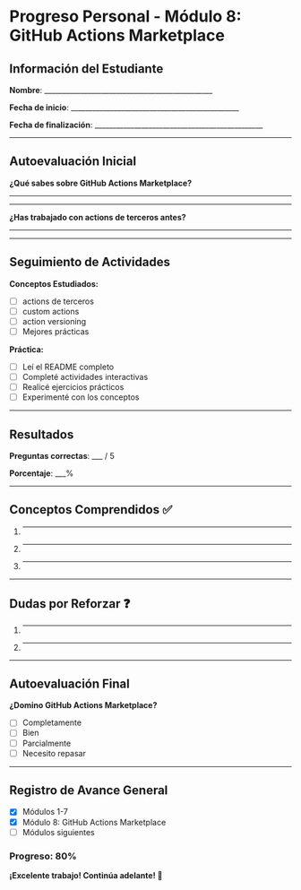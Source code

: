 # Progreso Personal - Módulo 8: GitHub Actions Marketplace

## Información del Estudiante

**Nombre**: _______________________________________________

**Fecha de inicio**: _______________________________________________

**Fecha de finalización**: _______________________________________________

---

## Autoevaluación Inicial

**¿Qué sabes sobre GitHub Actions Marketplace?**
_______________________________________________
_______________________________________________

**¿Has trabajado con actions de terceros antes?**
_______________________________________________

---

## Seguimiento de Actividades

**Conceptos Estudiados:**
- [ ] actions de terceros
- [ ] custom actions
- [ ] action versioning
- [ ] Mejores prácticas

**Práctica:**
- [ ] Leí el README completo
- [ ] Completé actividades interactivas
- [ ] Realicé ejercicios prácticos
- [ ] Experimenté con los conceptos

---

## Resultados

**Preguntas correctas**: ___ / 5

**Porcentaje**: ___%

---

## Conceptos Comprendidos ✅

1. _______________________________________________
2. _______________________________________________
3. _______________________________________________

---

## Dudas por Reforzar ❓

1. _______________________________________________
2. _______________________________________________

---

## Autoevaluación Final

**¿Domino GitHub Actions Marketplace?**
- [ ] Completamente
- [ ] Bien
- [ ] Parcialmente
- [ ] Necesito repasar

---

## Registro de Avance General

- [x] Módulos 1-7
- [x] Módulo 8: GitHub Actions Marketplace
- [ ] Módulos siguientes

### Progreso: 80%

**¡Excelente trabajo! Continúa adelante! 🚀**
